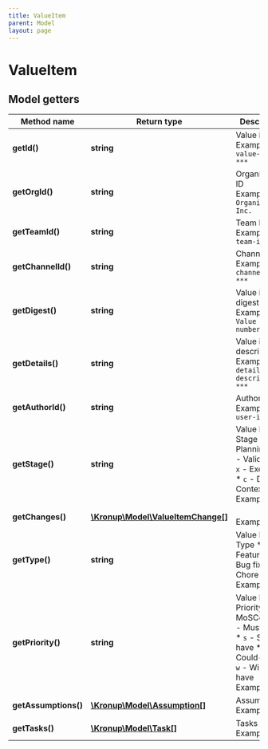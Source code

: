 ```yaml
---
title: ValueItem
parent: Model
layout: page
---
```


# ValueItem

## Model getters

Method name | Return type | Description
------------ | ------------- | -------------
**getId()** | **string** | Value item ID <br>Example: `value-item-***` 
**getOrgId()** | **string** | Organization ID <br>Example: `Organization, Inc.` 
**getTeamId()** | **string** | Team ID <br>Example: `team-id-***` 
**getChannelId()** | **string** | Channel ID <br>Example: `channel-id-***` 
**getDigest()** | **string** | Value item digest <br>Example: `Value item number 1` 
**getDetails()** | **string** | Value item description <br>Example: `Item detailed description ***` 
**getAuthorId()** | **string** | Author ID <br>Example: `user-id-***` 
**getStage()** | **string** | Value Item Stage           * `p` - Planning           * `v` - Validation           * `x` - Execution           * `c` - Deep Context <br>Example: `p` 
**getChanges()** | [**\Kronup\Model\ValueItemChange[]**](../ValueItemChange) |  <br>Example: `null` 
**getType()** | **string** | Value Item Type   * `f` - Feature   * `b` - Bug fix   * `c` - Chore <br>Example: `f` 
**getPriority()** | **string** | Value Item Priority using MoSCoW   * `m` - Must-have   * `s` - Should-have   * `c` - Could-have   * `w` - Will NOT have <br>Example: `m` 
**getAssumptions()** | [**\Kronup\Model\Assumption[]**](../Assumption) | Assumptions <br>Example: `null` 
**getTasks()** | [**\Kronup\Model\Task[]**](../Task) | Tasks <br>Example: `null` 


